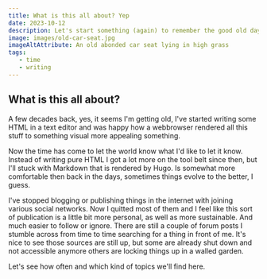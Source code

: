```yaml
---
title: What is this all about? Yep
date: 2023-10-12
description: Let's start something (again) to remember the good old days
image: images/old-car-seat.jpg
imageAltAttribute: An old abonded car seat lying in high grass
tags:
   - time
   - writing 
---
```


## What is this all about?

A few decades back, yes, it seems I'm getting old, I've started writing some HTML in a text editor and was happy how a webbrowser rendered all this stuff to something visual more appealing something.

Now the time has come to let the world know what I'd like to let it know.
Instead of writing pure HTML I got a lot more on the tool belt since then, but I'll stuck with Markdown that is rendered by Hugo.
Is somewhat more comfortable then back in the days, sometimes things evolve to the better, I guess.

I've stopped blogging or publishing things in the internet with joining various social networks.
Now I quitted most of them and I feel like this sort of publication is a little bit more personal, as well as more sustainable.
And much easier to follow or ignore.
There are still a couple of forum posts I stumble across from time to time searching for a thing in front of me.
It's nice to see those sources are still up, but some are already shut down and not accessible anymore others are locking things up in a walled garden.

Let's see how often and which kind of topics we'll find here.
